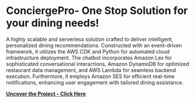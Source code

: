 #  ConciergePro- One Stop Solution for your dining needs!

A highly scalable and serverless solution crafted to deliver intelligent, personalized dining recommendations. Constructed with an event-driven framework, it utilizes the AWS CDK and Python for automated cloud infrastructure deployment. The chatbot incorporates Amazon Lex for sophisticated conversational interactions, Amazon DynamoDB for optimized restaurant data management, and AWS Lambda for seamless backend execution. Furthermore, it employs Amazon SES for efficient real-time notifications, enhancing user engagement with tailored dining assistance.
<br>


**[<i class="fa-solid fa-up-right-from-square"></i> Uncover the Project - Click Here](https://github.com/simarmehta/Cloud-Dining-Concierge-Chatbot)**
